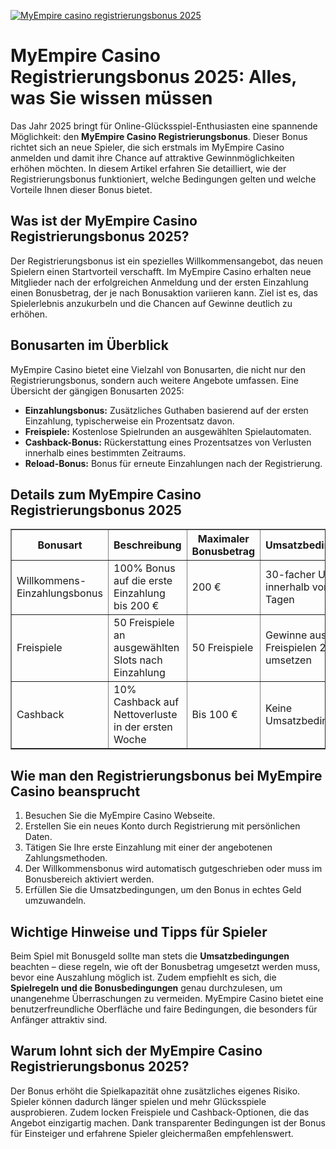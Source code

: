 [![MyEmpire casino registrierungsbonus 2025](https://123-caf.pages.dev/gitsignup.png)](https://vrmoo.ru/Bt82HjjY)

<h1>MyEmpire Casino Registrierungsbonus 2025: Alles, was Sie wissen müssen</h1>  <p>Das Jahr 2025 bringt für Online-Glücksspiel-Enthusiasten eine spannende Möglichkeit: den <strong>MyEmpire Casino Registrierungsbonus</strong>. Dieser Bonus richtet sich an neue Spieler, die sich erstmals im MyEmpire Casino anmelden und damit ihre Chance auf attraktive Gewinnmöglichkeiten erhöhen möchten. In diesem Artikel erfahren Sie detailliert, wie der Registrierungsbonus funktioniert, welche Bedingungen gelten und welche Vorteile Ihnen dieser Bonus bietet.</p>  <h2>Was ist der MyEmpire Casino Registrierungsbonus 2025?</h2>  <p>Der Registrierungsbonus ist ein spezielles Willkommensangebot, das neuen Spielern einen Startvorteil verschafft. Im MyEmpire Casino erhalten neue Mitglieder nach der erfolgreichen Anmeldung und der ersten Einzahlung einen Bonusbetrag, der je nach Bonusaktion variieren kann. Ziel ist es, das Spielerlebnis anzukurbeln und die Chancen auf Gewinne deutlich zu erhöhen.</p>  <h2>Bonusarten im Überblick</h2>  <p>MyEmpire Casino bietet eine Vielzahl von Bonusarten, die nicht nur den Registrierungsbonus, sondern auch weitere Angebote umfassen. Eine Übersicht der gängigen Bonusarten 2025:</p>  <ul>   <li><strong>Einzahlungsbonus:</strong> Zusätzliches Guthaben basierend auf der ersten Einzahlung, typischerweise ein Prozentsatz davon.</li>   <li><strong>Freispiele:</strong> Kostenlose Spielrunden an ausgewählten Spielautomaten.</li>   <li><strong>Cashback-Bonus:</strong> Rückerstattung eines Prozentsatzes von Verlusten innerhalb eines bestimmten Zeitraums.</li>   <li><strong>Reload-Bonus:</strong> Bonus für erneute Einzahlungen nach der Registrierung.</li> </ul>  <h2>Details zum MyEmpire Casino Registrierungsbonus 2025</h2>  <table border="1" cellpadding="8" cellspacing="0" style="border-collapse: collapse; width: 100%; max-width: 700px;">   <thead>     <tr>       <th>Bonusart</th>       <th>Beschreibung</th>       <th>Maximaler Bonusbetrag</th>       <th>Umsatzbedingungen</th>     </tr>   </thead>   <tbody>     <tr>       <td>Willkommens-Einzahlungsbonus</td>       <td>100% Bonus auf die erste Einzahlung bis 200 €</td>       <td>200 €</td>       <td>30-facher Umsatz innerhalb von 14 Tagen</td>     </tr>     <tr>       <td>Freispiele</td>       <td>50 Freispiele an ausgewählten Slots nach Einzahlung</td>       <td>50 Freispiele</td>       <td>Gewinne aus Freispielen 20x umsetzen</td>     </tr>     <tr>       <td>Cashback</td>       <td>10% Cashback auf Nettoverluste in der ersten Woche</td>       <td>Bis 100 €</td>       <td>Keine Umsatzbedingungen</td>     </tr>   </tbody> </table>  <h2>Wie man den Registrierungsbonus bei MyEmpire Casino beansprucht</h2>  <ol>   <li>Besuchen Sie die MyEmpire Casino Webseite.</li>   <li>Erstellen Sie ein neues Konto durch Registrierung mit persönlichen Daten.</li>   <li>Tätigen Sie Ihre erste Einzahlung mit einer der angebotenen Zahlungsmethoden.</li>   <li>Der Willkommensbonus wird automatisch gutgeschrieben oder muss im Bonusbereich aktiviert werden.</li>   <li>Erfüllen Sie die Umsatzbedingungen, um den Bonus in echtes Geld umzuwandeln.</li> </ol>  <h2>Wichtige Hinweise und Tipps für Spieler</h2>  <p>Beim Spiel mit Bonusgeld sollte man stets die <strong>Umsatzbedingungen</strong> beachten – diese regeln, wie oft der Bonusbetrag umgesetzt werden muss, bevor eine Auszahlung möglich ist. Zudem empfiehlt es sich, die <strong>Spielregeln und die Bonusbedingungen</strong> genau durchzulesen, um unangenehme Überraschungen zu vermeiden. MyEmpire Casino bietet eine benutzerfreundliche Oberfläche und faire Bedingungen, die besonders für Anfänger attraktiv sind.</p>  <h2>Warum lohnt sich der MyEmpire Casino Registrierungsbonus 2025?</h2>  <p>Der Bonus erhöht die Spielkapazität ohne zusätzliches eigenes Risiko. Spieler können dadurch länger spielen und mehr Glücksspiele ausprobieren. Zudem locken Freispiele und Cashback-Optionen, die das Angebot einzigartig machen. Dank transparenter Bedingungen ist der Bonus für Einsteiger und erfahrene Spieler gleichermaßen empfehlenswert.</p>